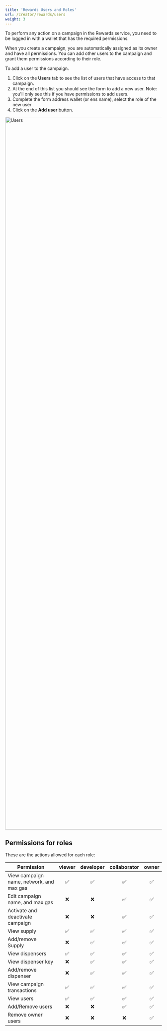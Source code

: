 ```yaml
---
title: 'Rewards Users and Roles'
url: /creator/rewards/users
weight: 3
---
```


To perform any action on a campaign in the Rewards service, you need to be logged in with a wallet that has the required permissions.

When you create a campaign, you are automatically assigned as its owner and have all permissions. You can add other users to the campaign and grant them permissions according to their role.

To add a user to the campaign.

1. Click on the **Users** tab to see the list of users that have access to that campaign.
2. At the end of this list you should see the form to add a new user. Note: you'll only see this if you have permissions to add users.
3. Complete the form address wallet (or ens name), select the role of the new user
4. Click on the **Add user** button.

<img src="/images/rewards/users.png" alt="Users" width="2284" hegiht="689" />

## Permissions for roles

These are the actions allowed for each role:

| Permission                               | viewer | developer | collaborator | owner |
| ---------------------------------------- | :----: | :-------: | :----------: | :---: |
| View campaign name, network, and max gas |   ✅   |    ✅     |      ✅      |  ✅   |
| Edit campaign name, and max gas          |   ❌   |    ❌     |      ✅      |  ✅   |
| Activate and deactivate campaign         |   ❌   |    ❌     |      ✅      |  ✅   |
| View supply                              |   ✅   |    ✅     |      ✅      |  ✅   |
| Add/remove Supply                        |   ❌   |    ✅     |      ✅      |  ✅   |
| View dispensers                          |   ✅   |    ✅     |      ✅      |  ✅   |
| View dispenser key                       |   ❌   |    ✅     |      ✅      |  ✅   |
| Add/remove dispenser                     |   ❌   |    ✅     |      ✅      |  ✅   |
| View campaign transactions               |   ✅   |    ✅     |      ✅      |  ✅   |
| View users                               |   ✅   |    ✅     |      ✅      |  ✅   |
| Add/Remove users                         |   ❌   |    ❌     |      ✅      |  ✅   |
| Remove owner users                       |   ❌   |    ❌     |      ❌      |  ✅   |
